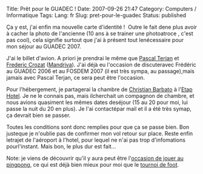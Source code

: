 Title: Prêt pour le GUADEC !
Date: 2007-09-26 21:47
Category: Computers / Informatique
Tags:
Lang: fr
Slug: pret-pour-le-guadec
Status: published

Ça y est, j'ai enfin ma nouvelle carte d'identité !  Outre le fait dene plus avoir à cacher la photo de l'ancienne (10 ans à se trainer une photoatroce , c'est pas cool), cela signifie surtout que j'ai à présent tout lenécessaire pour  mon séjour au GUADEC 2007.  
  
J'ai le billet d'avion. A priori je prendrai le même que [Pascal Terjan](http://fasmz.org/%7Epterjan/) et [Frederic Crozat](http://twinpeaks.dyndns.org/blog/) ([Mandriva](http://www.mandriva.com/)). J'ai déjà eu l'occasion de discuteravec Frédéric au GUADEC 2006 et au FOSDEM 2007 (il est très sympa, au passage),mais jamais avec Pascal Terjan, ce sera peut être l'occasion.  
  
Pour l'hébergement, je partagerai la chambre de [Christian Barbato](http://christianb.altervista.org/) à l'[Etap Hotel](http://www.etaphotels.com/). Je ne le connais pas, mais ilcherchait un compagnon de chambre, et nous avions quasiment les mêmes dates deséjour (15 au 20 pour moi, lui passe la nuit du 20 en plus). Je l'ai contactépar mail et il a été très symap, ça devrait bien se passer.  
  
Toutes les conditions sont donc remplies pour que ça se passe bien. Bon justeque je n'oublie pas de confirmer mon vol retour sur place. Reste enfin letrajet de l'aéroport à l'hotel, pour lequel ne n'ai pas trop d'infomations pourl'instant. Mais bon, le plus dur est fait...  
  
Note: je viens de découvrir qu'il y aura peut être l'[occasion de jouer au pingpong](http://live.gnome.org/GUADEC/2007/PingPong), ce qui est déjà bien mieux pour moi que le [tournoi de foot](http://live.gnome.org/GUADEC/2007/FootballMatch).

